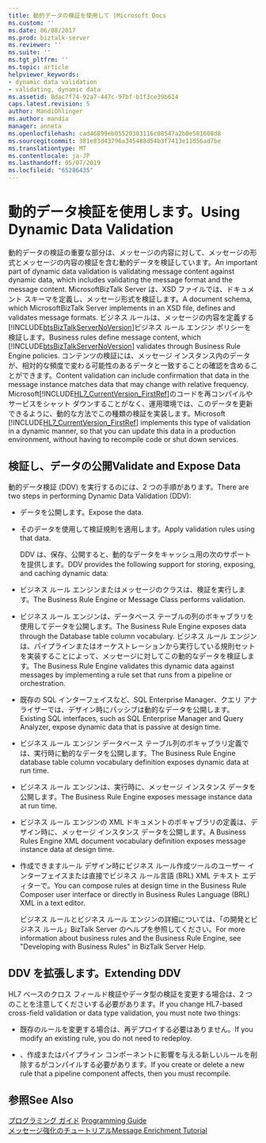 ```yaml
---
title: 動的データの検証を使用して |Microsoft Docs
ms.custom: ''
ms.date: 06/08/2017
ms.prod: biztalk-server
ms.reviewer: ''
ms.suite: ''
ms.tgt_pltfrm: ''
ms.topic: article
helpviewer_keywords:
- dynamic data validation
- validating, dynamic data
ms.assetid: 8dac7f74-92a7-447c-97bf-b1f3ce39b614
caps.latest.revision: 5
author: MandiOhlinger
ms.author: mandia
manager: anneta
ms.openlocfilehash: cad46899eb05520303116c08547a2b0e581608d8
ms.sourcegitcommit: 381e83d43796a345488d54b3f7413e11d56ad7be
ms.translationtype: MT
ms.contentlocale: ja-JP
ms.lasthandoff: 05/07/2019
ms.locfileid: "65286435"
---
```

# <a name="using-dynamic-data-validation"></a><span data-ttu-id="722db-102">動的データ検証を使用します。</span><span class="sxs-lookup"><span data-stu-id="722db-102">Using Dynamic Data Validation</span></span>
<span data-ttu-id="722db-103">動的データの検証の重要な部分は、メッセージの内容に対して、メッセージの形式とメッセージの内容の検証を含む動的データを検証しています。</span><span class="sxs-lookup"><span data-stu-id="722db-103">An important part of dynamic data validation is validating message content against dynamic data, which includes validating the message format and the message content.</span></span> <span data-ttu-id="722db-104">MicrosoftBizTalk Server は、XSD ファイルでは、ドキュメント スキーマを定義し、メッセージ形式を検証します。</span><span class="sxs-lookup"><span data-stu-id="722db-104">A document schema, which MicrosoftBizTalk Server implements in an XSD file, defines and validates message formats.</span></span> <span data-ttu-id="722db-105">ビジネス ルールは、メッセージの内容を定義する[!INCLUDE[btsBizTalkServerNoVersion](../../includes/btsbiztalkservernoversion-md.md)]ビジネス ルール エンジン ポリシーを検証します。</span><span class="sxs-lookup"><span data-stu-id="722db-105">Business rules define message content, which [!INCLUDE[btsBizTalkServerNoVersion](../../includes/btsbiztalkservernoversion-md.md)] validates through Business Rule Engine policies.</span></span> <span data-ttu-id="722db-106">コンテンツの検証には、メッセージ インスタンス内のデータが、相対的な頻度で変わる可能性のあるデータと一致することの確認を含めることができます。</span><span class="sxs-lookup"><span data-stu-id="722db-106">Content validation can include confirmation that data in the message instance matches data that may change with relative frequency.</span></span> <span data-ttu-id="722db-107">Microsoft[!INCLUDE[HL7_CurrentVersion_FirstRef](../../includes/hl7-currentversion-firstref-md.md)]のコードを再コンパイルやサービスをシャット ダウンすることがなく、運用環境では、このデータを更新できるように、動的な方法でこの種類の検証を実装します。</span><span class="sxs-lookup"><span data-stu-id="722db-107">Microsoft [!INCLUDE[HL7_CurrentVersion_FirstRef](../../includes/hl7-currentversion-firstref-md.md)] implements this type of validation in a dynamic manner, so that you can update this data in a production environment, without having to recompile code or shut down services.</span></span>  
  
## <a name="validate-and-expose-data"></a><span data-ttu-id="722db-108">検証し、データの公開</span><span class="sxs-lookup"><span data-stu-id="722db-108">Validate and Expose Data</span></span>  
 <span data-ttu-id="722db-109">動的データ検証 (DDV) を実行するのには、2 つの手順があります。</span><span class="sxs-lookup"><span data-stu-id="722db-109">There are two steps in performing Dynamic Data Validation (DDV):</span></span>  
  
- <span data-ttu-id="722db-110">データを公開します。</span><span class="sxs-lookup"><span data-stu-id="722db-110">Expose the data.</span></span>  
  
- <span data-ttu-id="722db-111">そのデータを使用して検証規則を適用します。</span><span class="sxs-lookup"><span data-stu-id="722db-111">Apply validation rules using that data.</span></span>  
  
  <span data-ttu-id="722db-112">DDV は、保存、公開すると、動的なデータをキャッシュ用の次のサポートを提供します。</span><span class="sxs-lookup"><span data-stu-id="722db-112">DDV provides the following support for storing, exposing, and caching dynamic data:</span></span>  
  
- <span data-ttu-id="722db-113">ビジネス ルール エンジンまたはメッセージのクラスは、検証を実行します。</span><span class="sxs-lookup"><span data-stu-id="722db-113">The Business Rule Engine or Message Class performs validation.</span></span>  
  
- <span data-ttu-id="722db-114">ビジネス ルール エンジンは、データベース テーブルの列のボキャブラリを使用してデータを公開します。</span><span class="sxs-lookup"><span data-stu-id="722db-114">The Business Rule Engine exposes data through the Database table column vocabulary.</span></span> <span data-ttu-id="722db-115">ビジネス ルール エンジンは、パイプラインまたはオーケストレーションから実行している規則セットを実装することによって、メッセージに対してこの動的なデータを検証します。</span><span class="sxs-lookup"><span data-stu-id="722db-115">The Business Rule Engine validates this dynamic data against messages by implementing a rule set that runs from a pipeline or orchestration.</span></span>  
  
- <span data-ttu-id="722db-116">既存の SQL インターフェイスなど、SQL Enterprise Manager、クエリ アナライザーでは、デザイン時にパッシブは動的なデータを公開します。</span><span class="sxs-lookup"><span data-stu-id="722db-116">Existing SQL interfaces, such as SQL Enterprise Manager and Query Analyzer, expose dynamic data that is passive at design time.</span></span>  
  
- <span data-ttu-id="722db-117">ビジネス ルール エンジン データベース テーブル列のボキャブラリ定義では、実行時に動的なデータを公開します。</span><span class="sxs-lookup"><span data-stu-id="722db-117">The Business Rule Engine database table column vocabulary definition exposes dynamic data at run time.</span></span>  
  
- <span data-ttu-id="722db-118">ビジネス ルール エンジンは、実行時に、メッセージ インスタンス データを公開します。</span><span class="sxs-lookup"><span data-stu-id="722db-118">The Business Rule Engine exposes message instance data at run time.</span></span>  
  
- <span data-ttu-id="722db-119">ビジネス ルール エンジンの XML ドキュメントのボキャブラリの定義は、デザイン時に、メッセージ インスタンス データを公開します。</span><span class="sxs-lookup"><span data-stu-id="722db-119">A Business Rules Engine XML document vocabulary definition exposes message instance data at design time.</span></span>  
  
- <span data-ttu-id="722db-120">作成できますルール デザイン時にビジネス ルール作成ツールのユーザー インターフェイスまたは直接でビジネス ルール言語 (BRL) XML テキスト エディターで。</span><span class="sxs-lookup"><span data-stu-id="722db-120">You can compose rules at design time in the Business Rule Composer user interface or directly in Business Rules Language (BRL) XML in a text editor.</span></span>  
  
  <span data-ttu-id="722db-121">ビジネス ルールとビジネス ルール エンジンの詳細については、「の開発とビジネス ルール」BizTalk Server のヘルプを参照してください。</span><span class="sxs-lookup"><span data-stu-id="722db-121">For more information about business rules and the Business Rule Engine, see "Developing with Business Rules" in BizTalk Server Help.</span></span>  
  
## <a name="extending-ddv"></a><span data-ttu-id="722db-122">DDV を拡張します。</span><span class="sxs-lookup"><span data-stu-id="722db-122">Extending DDV</span></span>  
 <span data-ttu-id="722db-123">HL7 ベースのクロス フィールド検証やデータ型の検証を変更する場合は、2 つのことを注意してくださいする必要があります。</span><span class="sxs-lookup"><span data-stu-id="722db-123">If you change HL7-based cross-field validation or data type validation, you must note two things:</span></span>  
  
-   <span data-ttu-id="722db-124">既存のルールを変更する場合は、再デプロイする必要はありません。</span><span class="sxs-lookup"><span data-stu-id="722db-124">If you modify an existing rule, you do not need to redeploy.</span></span>  
  
-   <span data-ttu-id="722db-125">、作成またはパイプライン コンポーネントに影響を与える新しいルールを削除するがコンパイルする必要があります。</span><span class="sxs-lookup"><span data-stu-id="722db-125">If you create or delete a new rule that a pipeline component affects, then you must recompile.</span></span>  
  
## <a name="see-also"></a><span data-ttu-id="722db-126">参照</span><span class="sxs-lookup"><span data-stu-id="722db-126">See Also</span></span>  
 <span data-ttu-id="722db-127">[プログラミング ガイド](../../adapters-and-accelerators/accelerator-hl7/programming-guide1.md) </span><span class="sxs-lookup"><span data-stu-id="722db-127">[Programming Guide](../../adapters-and-accelerators/accelerator-hl7/programming-guide1.md) </span></span>  
 [<span data-ttu-id="722db-128">メッセージ強化のチュートリアル</span><span class="sxs-lookup"><span data-stu-id="722db-128">Message Enrichment Tutorial</span></span>](../../adapters-and-accelerators/accelerator-hl7/message-enrichment-tutorial.md)